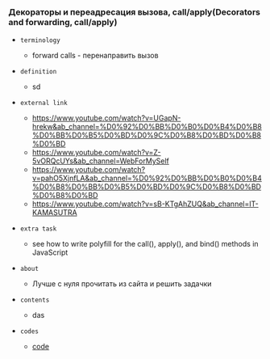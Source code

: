 ### Декораторы и переадресация вызова, call/apply(Decorators and forwarding, call/apply)

- `terminology`
    - forward calls - перенаправить вызов

- `definition`
    - sd

- `external link`
    - https://www.youtube.com/watch?v=UGapN-hrekw&ab_channel=%D0%92%D0%BB%D0%B0%D0%B4%D0%B8%D0%BB%D0%B5%D0%BD%D0%9C%D0%B8%D0%BD%D0%B8%D0%BD
    - https://www.youtube.com/watch?v=Z-5vORQcUYs&ab_channel=WebForMySelf
    - https://www.youtube.com/watch?v=pahO5XjnfLA&ab_channel=%D0%92%D0%BB%D0%B0%D0%B4%D0%B8%D0%BB%D0%B5%D0%BD%D0%9C%D0%B8%D0%BD%D0%B8%D0%BD
    - https://www.youtube.com/watch?v=sB-KTgAhZUQ&ab_channel=IT-KAMASUTRA

- `extra task`
    - see how to write polyfill for the call(), apply(), and bind() methods in JavaScript

- `about`
    - Лучше с нуля прочитать из сайта и решить задачки

- `contents`
    - das

- `codes`
    - [code](../../codes/advanced-function/_9-call-apply-decorators.ts)


